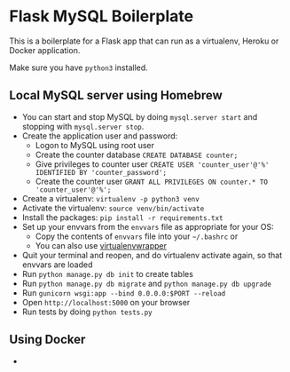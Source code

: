 # Flask MySQL Boilerplate

This is a boilerplate for a Flask app that can run as a virtualenv, Heroku or Docker application.

Make sure you have `python3` installed.

## Local MySQL server using Homebrew
- You can start and stop MySQL by doing `mysql.server start` and stopping with `mysql.server stop`.
- Create the application user and password:
    - Logon to MySQL using root user
    - Create the counter database `CREATE DATABASE counter;`
    - Give privileges to counter user `CREATE USER 'counter_user'@'%' IDENTIFIED BY 'counter_password';`  
    - Create the counter user `GRANT ALL PRIVILEGES ON counter.* TO 'counter_user'@'%';`
- Create a virtualenv: `virtualenv -p python3 venv`
- Activate the virtualenv: `source venv/bin/activate`
- Install the packages: `pip install -r requirements.txt`
- Set up your envvars from the `envvars` file as appropriate for your OS:
    - Copy the contents of `envvars` file into your `~/.bashrc` or
    - You can also use [virtualenvwrapper](https://virtualenvwrapper.readthedocs.io/en/latest/)
- Quit your terminal and reopen, and do virtualenv activate again, so that envvars are loaded
- Run `python manage.py db init` to create tables
- Run `python manage.py db migrate` and `python manage.py db upgrade`
- Run `gunicorn wsgi:app --bind 0.0.0.0:$PORT --reload`
- Open `http://localhost:5000` on your browser
- Run tests by doing `python tests.py`

## Using Docker
-
